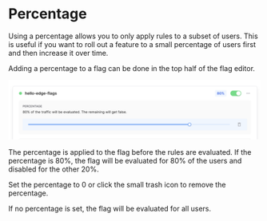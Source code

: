 # Percentage

Using a percentage allows you to only apply rules to a subset of users. This is
useful if you want to roll out a feature to a small percentage of users first
and then increase it over time.

Adding a percentage to a flag can be done in the top half of the flag editor.

![Percentage](/img/edge-flags/percentage.png)

The percentage is applied to the flag before the rules are evaluated. If the
percentage is 80%, the flag will be evaluated for 80% of the users and disabled
for the other 20%.

Set the percentage to 0 or click the small trash icon to remove the percentage.

If no percentage is set, the flag will be evaluated for all users.
